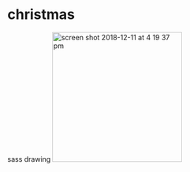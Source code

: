 # christmas
sass drawing
<img width="263" alt="screen shot 2018-12-11 at 4 19 37 pm" src="https://user-images.githubusercontent.com/28660530/49833976-d9f1f280-fd60-11e8-8765-8454b00ba15f.png">
